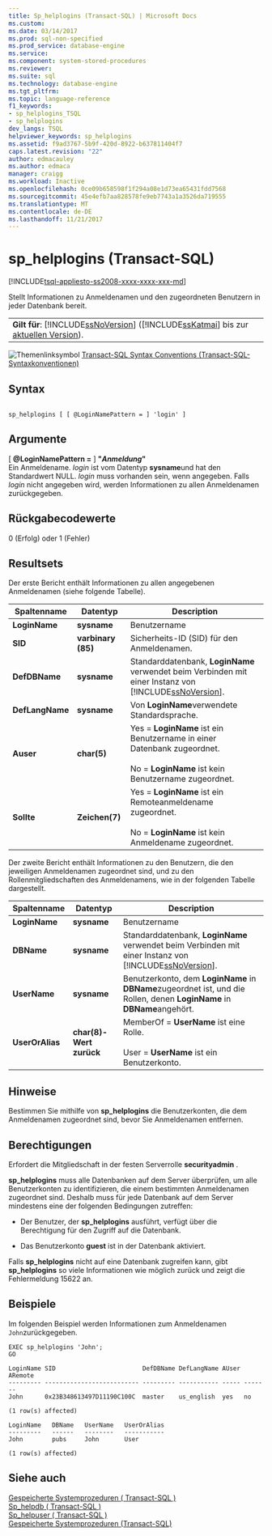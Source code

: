 ```yaml
---
title: Sp_helplogins (Transact-SQL) | Microsoft Docs
ms.custom: 
ms.date: 03/14/2017
ms.prod: sql-non-specified
ms.prod_service: database-engine
ms.service: 
ms.component: system-stored-procedures
ms.reviewer: 
ms.suite: sql
ms.technology: database-engine
ms.tgt_pltfrm: 
ms.topic: language-reference
f1_keywords:
- sp_helplogins_TSQL
- sp_helplogins
dev_langs: TSQL
helpviewer_keywords: sp_helplogins
ms.assetid: f9ad3767-5b9f-420d-8922-b637811404f7
caps.latest.revision: "22"
author: edmacauley
ms.author: edmaca
manager: craigg
ms.workload: Inactive
ms.openlocfilehash: 0ce09b658598f1f294a08e1d73ea65431fdd7568
ms.sourcegitcommit: 45e4efb7aa828578fe9eb7743a1a3526da719555
ms.translationtype: MT
ms.contentlocale: de-DE
ms.lasthandoff: 11/21/2017
---
```

# <a name="sphelplogins-transact-sql"></a>sp_helplogins (Transact-SQL)
[!INCLUDE[tsql-appliesto-ss2008-xxxx-xxxx-xxx-md](../../includes/tsql-appliesto-ss2008-xxxx-xxxx-xxx-md.md)]

  Stellt Informationen zu Anmeldenamen und den zugeordneten Benutzern in jeder Datenbank bereit.  
  
||  
|-|  
|**Gilt für**: [!INCLUDE[ssNoVersion](../../includes/ssnoversion-md.md)] ([!INCLUDE[ssKatmai](../../includes/sskatmai-md.md)] bis zur [aktuellen Version](http://go.microsoft.com/fwlink/p/?LinkId=299658)).|  
  
 ![Themenlinksymbol](../../database-engine/configure-windows/media/topic-link.gif "Topic link icon") [Transact-SQL Syntax Conventions (Transact-SQL-Syntaxkonventionen)](../../t-sql/language-elements/transact-sql-syntax-conventions-transact-sql.md)  
  
## <a name="syntax"></a>Syntax  
  
```  
  
sp_helplogins [ [ @LoginNamePattern = ] 'login' ]  
```  
  
## <a name="arguments"></a>Argumente  
 [  **@LoginNamePattern =** ] **"***Anmeldung***"**  
 Ein Anmeldename. *login* ist vom Datentyp **sysname**und hat den Standardwert NULL. *login* muss vorhanden sein, wenn angegeben. Falls *login* nicht angegeben wird, werden Informationen zu allen Anmeldenamen zurückgegeben.  
  
## <a name="return-code-values"></a>Rückgabecodewerte  
 0 (Erfolg) oder 1 (Fehler)  
  
## <a name="result-sets"></a>Resultsets  
 Der erste Bericht enthält Informationen zu allen angegebenen Anmeldenamen (siehe folgende Tabelle).  
  
|Spaltenname|Datentyp|Description|  
|-----------------|---------------|-----------------|  
|**LoginName**|**sysname**|Benutzername|  
|**SID**|**varbinary (85)**|Sicherheits-ID (SID) für den Anmeldenamen.|  
|**DefDBName**|**sysname**|Standarddatenbank, **LoginName** verwendet beim Verbinden mit einer Instanz von [!INCLUDE[ssNoVersion](../../includes/ssnoversion-md.md)].|  
|**DefLangName**|**sysname**|Von **LoginName**verwendete Standardsprache.|  
|**Auser**|**char(5)**|Yes = **LoginName** ist ein Benutzername in einer Datenbank zugeordnet.<br /><br /> No = **LoginName** ist kein Benutzername zugeordnet.|  
|**Sollte**|**Zeichen(7)**|Yes = **LoginName** ist ein Remoteanmeldename zugeordnet.<br /><br /> No = **LoginName** ist kein Anmeldename zugeordnet.|  
  
 Der zweite Bericht enthält Informationen zu den Benutzern, die den jeweiligen Anmeldenamen zugeordnet sind, und zu den Rollenmitgliedschaften des Anmeldenamens, wie in der folgenden Tabelle dargestellt.  
  
|Spaltenname|Datentyp|Description|  
|-----------------|---------------|-----------------|  
|**LoginName**|**sysname**|Benutzername|  
|**DBName**|**sysname**|Standarddatenbank, **LoginName** verwendet beim Verbinden mit einer Instanz von [!INCLUDE[ssNoVersion](../../includes/ssnoversion-md.md)].|  
|**UserName**|**sysname**|Benutzerkonto, dem **LoginName** in **DBName**zugeordnet ist, und die Rollen, denen **LoginName** in **DBName**angehört.|  
|**UserOrAlias**|**char(8)-Wert zurück**|MemberOf = **UserName** ist eine Rolle.<br /><br /> User = **UserName** ist ein Benutzerkonto.|  
  
## <a name="remarks"></a>Hinweise  
 Bestimmen Sie mithilfe von **sp_helplogins** die Benutzerkonten, die dem Anmeldenamen zugeordnet sind, bevor Sie Anmeldenamen entfernen.  
  
## <a name="permissions"></a>Berechtigungen  
 Erfordert die Mitgliedschaft in der festen Serverrolle **securityadmin** .  
  
 **sp_helplogins** muss alle Datenbanken auf dem Server überprüfen, um alle Benutzerkonten zu identifizieren, die einem bestimmten Anmeldenamen zugeordnet sind. Deshalb muss für jede Datenbank auf dem Server mindestens eine der folgenden Bedingungen zutreffen:  
  
-   Der Benutzer, der **sp_helplogins** ausführt, verfügt über die Berechtigung für den Zugriff auf die Datenbank.  
  
-   Das Benutzerkonto **guest** ist in der Datenbank aktiviert.  
  
 Falls **sp_helplogins** nicht auf eine Datenbank zugreifen kann, gibt **sp_helplogins** so viele Informationen wie möglich zurück und zeigt die Fehlermeldung 15622 an.  
  
## <a name="examples"></a>Beispiele  
 Im folgenden Beispiel werden Informationen zum Anmeldenamen `John`zurückgegeben.  
  
```  
EXEC sp_helplogins 'John';  
GO  
  
LoginName SID                        DefDBName DefLangName AUser ARemote   
--------- -------------------------- --------- ----------- ----- -------   
John      0x23B348613497D11190C100C  master    us_english  yes   no  
  
(1 row(s) affected)  
  
LoginName   DBName   UserName   UserOrAlias   
---------   ------   --------   -----------   
John        pubs     John       User          
  
(1 row(s) affected)  
```  
  
## <a name="see-also"></a>Siehe auch  
 [Gespeicherte Systemprozeduren &#40; Transact-SQL &#41;](../../relational-databases/system-stored-procedures/security-stored-procedures-transact-sql.md)   
 [Sp_helpdb &#40; Transact-SQL &#41;](../../relational-databases/system-stored-procedures/sp-helpdb-transact-sql.md)   
 [Sp_helpuser &#40; Transact-SQL &#41;](../../relational-databases/system-stored-procedures/sp-helpuser-transact-sql.md)   
 [Gespeicherte Systemprozeduren &#40;Transact-SQL&#41;](../../relational-databases/system-stored-procedures/system-stored-procedures-transact-sql.md)  
  
  

